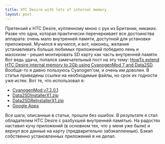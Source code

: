 ```yaml
---
title: HTC Desire with lots of internal memory
layout: post
---
```


Претензий к HTC Desire, купленному мною с рук из Британии, никаких. Разве что одна, которая практически перечеркивает все достоинства аппарата: очень мало внутренней памяти, доступной для установки приложений. Мучился я мучился, и вот, наконец, желание устанавливать больше любимых приложений победило лень и мазохизм - решил монтировать SD карту как часть внутренней памяти.
Вот ведь удача, попался замечательный пост на эту тему: [HowTo extend HTC Desire internal memory to 2Gb using CyanogenMod 7 and Data2SD](http://www.andreagrandi.it/2011/08/13/howto-extend-htc-desire-internal-memory-to-2gb-using-cyanogenmod-7-and-data2sd/). Вообще-то я давно пользуюсь Cyanogen'ом, и очень им доволен. В статье приведены ссылки на необходимые файлы, но срок их годности уже истек. Вот те, что использовал я:
 - [CyanogenMod v7.2.0.1](https://yadi.sk/d/C6EKNH7IcTA26)
 - [Data2SDInstallerX1.zip](https://yadi.sk/d/6MC4HaSocTA2i)
 - [Data2SDReInstallerX1.zip](https://yadi.sk/d/CPKOdKw_cTA3T)
 - [Google Apps](https://yadi.sk/d/_IyR8rsfcT9v5)

Все шаги, описанные в статье, прошли без ошибок. В результате я стал обладателем HTC Desire с разбухшей внутренней памятью. На радостях наставил кучу приложений (в основном тех, что у меня уже были) и вернул все данные на карту (предварительно забэкапленные). Бэкап собственно установленных приложений я не делал.
